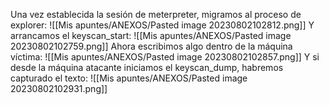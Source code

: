Una vez establecida la sesión de meterpreter, migramos al proceso de explorer:
![[Mis apuntes/ANEXOS/Pasted image 20230802102812.png]]
Y arrancamos el keyscan_start:
![[Mis apuntes/ANEXOS/Pasted image 20230802102759.png]]
Ahora escribimos algo dentro de la máquina víctima:
![[Mis apuntes/ANEXOS/Pasted image 20230802102857.png]]
Y si desde la máquina atacante iniciamos el keyscan_dump, habremos capturado el texto:
![[Mis apuntes/ANEXOS/Pasted image 20230802102931.png]]